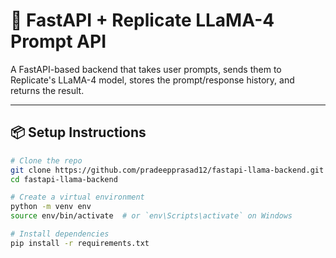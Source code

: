# 🧠 FastAPI + Replicate LLaMA-4 Prompt API

A FastAPI-based backend that takes user prompts, sends them to Replicate's LLaMA-4 model, stores the prompt/response history, and returns the result.

---

## 📦 Setup Instructions

```bash
# Clone the repo
git clone https://github.com/pradeepprasad12/fastapi-llama-backend.git
cd fastapi-llama-backend

# Create a virtual environment
python -m venv env
source env/bin/activate  # or `env\Scripts\activate` on Windows

# Install dependencies
pip install -r requirements.txt
